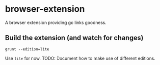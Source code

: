 # browser-extension
A browser extension providing go links goodness.

## Build the extension (and watch for changes)

```
grunt --edition=lite
```

Use `lite` for now. TODO: Document how to make use of different editions.
